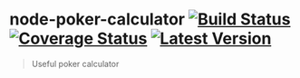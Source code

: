 # node-poker-calculator [![Build Status](https://travis-ci.org/billyzkid/node-poker-calculator.svg?branch=master)](https://travis-ci.org/billyzkid/node-poker-calculator) [![Coverage Status](https://coveralls.io/repos/github/billyzkid/node-poker-calculator/badge.svg?branch=master)](https://coveralls.io/github/billyzkid/node-poker-calculator?branch=master) [![Latest Version](https://img.shields.io/npm/v/node-poker-calculator.svg)](https://www.npmjs.com/package/node-poker-calculator)

> Useful poker calculator
